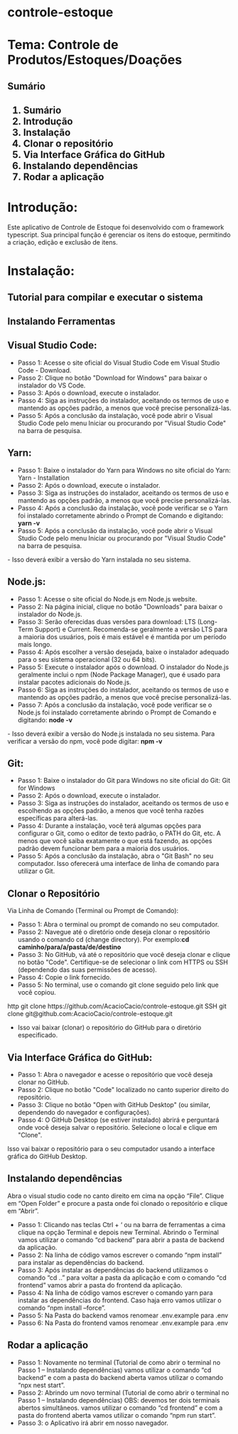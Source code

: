 <h1>controle-estoque</h1>

<h1>Tema: Controle de Produtos/Estoques/Doações</h1>

<h2>Sumário</h2>
<h2>
  <ol>
    <li>Sumário</li>
    <li>Introdução</li>
    <li>Instalação</li>
    <li>Clonar o repositório</li>
    <li>Via Interface Gráfica do GitHub</li>
    <li>Instalando dependências</li>
    <li>Rodar a aplicação</li>
  </ol>
</h2>

<h1>Introdução:</h1>
<p>Este aplicativo de Controle de Estoque foi desenvolvido com o framework typescript. Sua principal função é gerenciar os itens do estoque, permitindo a criação, edição e exclusão de itens.</p>

<h1>Instalação:</h1>

<h2>Tutorial para compilar e executar o sistema</h2>

<h2>Instalando Ferramentas</h2>

<h2>Visual Studio Code:</h2>
<ul>
  <li>Passo 1: Acesse o site oficial do Visual Studio Code em Visual Studio Code - Download.</li>
  <li>Passo 2: Clique no botão "Download for Windows" para baixar o instalador do VS Code.</li>
  <li>Passo 3: Após o download, execute o instalador.</li>
  <li>Passo 4: Siga as instruções do instalador, aceitando os termos de uso e mantendo as opções padrão, a menos que você precise personalizá-las.</li>
  <li>Passo 5: Após a conclusão da instalação, você pode abrir o Visual Studio Code pelo menu Iniciar ou procurando por "Visual Studio Code" na barra de pesquisa.</li>
</ul>

<h2>Yarn:</h2>
<ul>
  <li>Passo 1: Baixe o instalador do Yarn para Windows no site oficial do Yarn: Yarn - Installation</li>
  <li>Passo 2: Após o download, execute o instalador.</li>
  <li>Passo 3: Siga as instruções do instalador, aceitando os termos de uso e mantendo as opções padrão, a menos que você precise personalizá-las.</li>
  <li>Passo 4: Após a conclusão da instalação, você pode verificar se o Yarn foi instalado corretamente abrindo o Prompt de Comando e digitando: <strong>yarn -v</strong></li>
  <li>Passo 5: Após a conclusão da instalação, você pode abrir o Visual Studio Code pelo menu Iniciar ou procurando por "Visual Studio Code" na barra de pesquisa.</li>
</ul>
<p>- Isso deverá exibir a versão do Yarn instalada no seu sistema.</p>

<h2>Node.js:</h2>
<ul>
  <li>Passo 1: Acesse o site oficial do Node.js em Node.js website.</li>
  <li>Passo 2: Na página inicial, clique no botão "Downloads" para baixar o instalador do Node.js.</li>
  <li>Passo 3: Serão oferecidas duas versões para download: LTS (Long-Term Support) e Current. Recomenda-se geralmente a versão LTS para a maioria dos usuários, pois é mais estável e é mantida por um período mais longo.</li>
  <li>Passo 4: Após escolher a versão desejada, baixe o instalador adequado para o seu sistema operacional (32 ou 64 bits).</li>
  <li>Passo 5: Execute o instalador após o download. O instalador do Node.js geralmente inclui o npm (Node Package Manager), que é usado para instalar pacotes adicionais do Node.js.</li>
  <li>Passo 6: Siga as instruções do instalador, aceitando os termos de uso e mantendo as opções padrão, a menos que você precise personalizá-las.</li>
  <li>Passo 7: Após a conclusão da instalação, você pode verificar se o Node.js foi instalado corretamente abrindo o Prompt de Comando e digitando: <strong>node -v</strong></li>
</ul>
<p>- Isso deverá exibir a versão do Node.js instalada no seu sistema. Para verificar a versão do npm, você pode digitar: <strong>npm -v</strong></p>

<h2>Git:</h2>
<ul>
  <li>Passo 1: Baixe o instalador do Git para Windows no site oficial do Git: Git for Windows</li>
  <li>Passo 2: Após o download, execute o instalador.</li>
  <li>Passo 3: Siga as instruções do instalador, aceitando os termos de uso e escolhendo as opções padrão, a menos que você tenha razões específicas para alterá-las.</li>
  <li>Passo 4: Durante a instalação, você terá algumas opções para configurar o Git, como o editor de texto padrão, o PATH do Git, etc. A menos que você saiba exatamente o que está fazendo, as opções padrão devem funcionar bem para a maioria dos usuários.</li>
  <li>Passo 5: Após a conclusão da instalação, abra o "Git Bash" no seu computador. Isso oferecerá uma interface de linha de comando para utilizar o Git.</li>
</ul>

<h2>Clonar o Repositório</h2>

<p>Via Linha de Comando (Terminal ou Prompt de Comando):</p>
<ul>
  <li>Passo 1: Abra o terminal ou prompt de comando no seu computador.</li>
  <li>Passo 2: Navegue até o diretório onde deseja clonar o repositório usando o comando cd (change directory). Por exemplo:<strong>cd caminho/para/a/pasta/de/destino</strong></li>
  <li>Passo 3: No GitHub, vá até o repositório que você deseja clonar e clique no botão "Code". Certifique-se de selecionar o link com HTTPS ou SSH (dependendo das suas permissões de acesso).</li>
  <li>Passo 4: Copie o link fornecido.</li>
  <li>Passo 5: No terminal, use o comando git clone seguido pelo link que você copiou.</li>
</ul>
<p>
  http
  git clone https://github.com/AcacioCacio/controle-estoque.git
  SSH
  git clone git@github.com:AcacioCacio/controle-estoque.git
</p>
<p>
  <ul>
    <li>Isso vai baixar (clonar) o repositório do GitHub para o diretório especificado.</li>
  </ul>
</p>

<h2>Via Interface Gráfica do GitHub:</h2>

<ul>
  <li>Passo 1: Abra o navegador e acesse o repositório que você deseja clonar no GitHub.</li>
  <li>Passo 2: Clique no botão "Code" localizado no canto superior direito do repositório.</li>
  <li>Passo 3: Clique no botão "Open with GitHub Desktop" (ou similar, dependendo do navegador e configurações).</li>
  <li>Passo 4: O GitHub Desktop (se estiver instalado) abrirá e perguntará onde você deseja salvar o repositório. Selecione o local e clique em "Clone".</li>
</ul>
<p>Isso vai baixar o repositório para o seu computador usando a interface gráfica do GitHub Desktop.</p>

<h2>Instalando dependências</h2>
<p>Abra o visual studio code no canto direito em cima na opção “File”. Clique em “Open Folder” e procure a pasta onde foi clonado o repositório e clique em “Abrir”.</p>

<ul>
  <li>Passo 1: Clicando nas teclas Ctrl + ‘ ou na barra de ferramentas a cima clique na opção Terminal e depois new Terminal. Abrindo o Terminal vamos utilizar o comando “cd backend” para abrir a pasta de backend da aplicação.</li>
  <li>Passo 2: Na linha de código vamos escrever o comando “npm install” para instalar as dependências do backend.</li>
  <li>Passo 3: Após instalar as dependências do backend utilizamos o comando “cd ..” para voltar a pasta da aplicação e com o comando “cd frontend” vamos abrir a pasta do frontend da aplicação.</li>
  <li>Passo 4: Na linha de código vamos escrever o comando yarn para instalar as dependências do frontend. Caso haja erro vamos utilizar o comando “npm install –force”.</li>
  <li>Passo 5: Na Pasta do backend vamos renomear .env.example para .env</li>
  <li>Passo 6: Na Pasta do frontend vamos renomear .env.example para .env</li>
</ul>

<h2>Rodar a aplicação</h2>
<ul>
  <li>Passo 1: Novamente no terminal (Tutorial de como abrir o terminal no Passo 1 – Instalando dependências) vamos utilizar o comando “cd backend” e com a pasta do backend aberta vamos utilizar o comando “npx nest start”.</li>
  <li>Passo 2: Abrindo um novo terminal (Tutorial de como abrir o terminal no Passo 1 – Instalando dependências) OBS: devemos ter dois terminais abertos simultâneos. vamos utilizar o comando “cd frontend” e com a pasta do frontend aberta vamos utilizar o comando “npm run start”.</li>
  <li>Passo 3: o Aplicativo irá abrir em nosso navegador.</li>
</ul>
